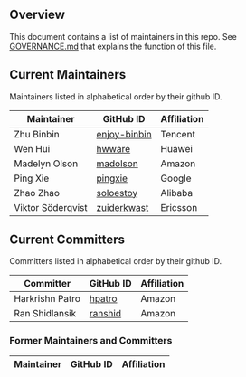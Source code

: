 ## Overview

This document contains a list of maintainers in this repo.
See [GOVERNANCE.md](GOVERNANCE.md) that explains the function of this file.

## Current Maintainers

Maintainers listed in alphabetical order by their github ID.

| Maintainer          | GitHub ID                                       | Affiliation |
| ------------------- | ----------------------------------------------- | ----------- |
| Zhu Binbin          | [enjoy-binbin](https://github.com/enjoy-binbin) | Tencent     |
| Wen Hui             | [hwware](https://github.com/hwware)             | Huawei      |
| Madelyn Olson       | [madolson](https://github.com/madolson)         | Amazon      |
| Ping Xie            | [pingxie](https://github.com/pingxie)           | Google      |
| Zhao Zhao           | [soloestoy](https://github.com/soloestoy)       | Alibaba     |
| Viktor Söderqvist   | [zuiderkwast](https://github.com/zuiderkwast)   | Ericsson    |

## Current Committers

Committers listed in alphabetical order by their github ID.

| Committer           | GitHub ID                                       | Affiliation |
| ------------------- | ----------------------------------------------- | ----------- |
| Harkrishn Patro     | [hpatro](https://github.com/hpatro)             | Amazon      |
| Ran Shidlansik      | [ranshid](https://github.com/ranshid)           | Amazon      |

### Former Maintainers and Committers 

| Maintainer          | GitHub ID                                       | Affiliation |
| ------------------- | ----------------------------------------------- | ----------- |